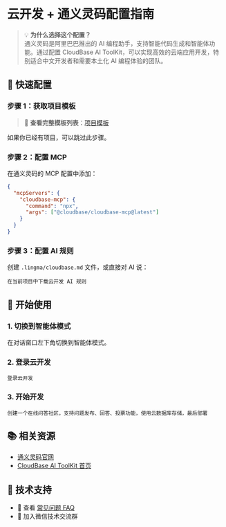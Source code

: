 # 云开发 + 通义灵码配置指南

> 💡 **为什么选择这个配置？**  
> 通义灵码是阿里巴巴推出的 AI 编程助手，支持智能代码生成和智能体功能。通过配置 CloudBase AI ToolKit，可以实现高效的云端应用开发，特别适合中文开发者和需要本土化 AI 编程体验的团队。

## 🚀 快速配置

### 步骤 1：获取项目模板

> 📖 **查看完整模板列表**：[项目模板](../templates)

如果你已经有项目，可以跳过此步骤。

### 步骤 2：配置 MCP

在通义灵码的 MCP 配置中添加：

```json
{
  "mcpServers": {
    "cloudbase-mcp": {
      "command": "npx",
      "args": ["@cloudbase/cloudbase-mcp@latest"]
    }
  }
}
```

### 步骤 3：配置 AI 规则

创建 `.lingma/cloudbase.md` 文件，或直接对 AI 说：

```
在当前项目中下载云开发 AI 规则
```

## 🎯 开始使用

### 1. 切换到智能体模式

在对话窗口左下角切换到智能体模式。

### 2. 登录云开发

```
登录云开发
```

### 3. 开始开发

```
创建一个在线问答社区，支持问题发布、回答、投票功能，使用云数据库存储，最后部署
```

## 📚 相关资源

- [通义灵码官网](https://tongyi.aliyun.com/lingma)
- [CloudBase AI ToolKit 首页](https://docs.cloudbase.net/ai/cloudbase-ai-toolkit/)

## 💬 技术支持

- 📖 查看 [常见问题 FAQ](../faq)
- 💬 加入微信技术交流群 